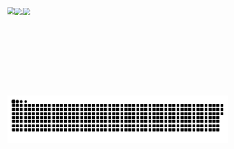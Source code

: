 <a href="#">
  <img height=200 align="center" src="https://my-stats-43gk.vercel.app/api?username=&show_icons=true&theme=radical&hide=contribs,issues&show=discussions_answered&rank_icon=github&include_all_commits=true&card_width=150" />
</a>
<a href="#">
  <img height=200 align="center" src="https://my-stats-43gk.vercel.app/api/top-langs/?username=SalmaMohammedHamedMustafa &hide=html,scss,css&langs_count=8&layout=compact&theme=radical&card_width=150" />
</a>

<img align="left" height=202 src="https://github-readme-streak-stats-git-main-davids-projects-ad77adcc.vercel.app/?user=SalmaMohammedHamedMustafa &theme=radical"/>




<a href=#><img src="contributions.svg"></a>
